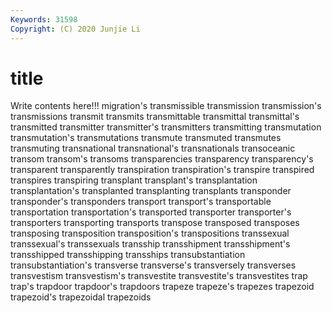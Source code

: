 ```yaml
---
Keywords: 31598
Copyright: (C) 2020 Junjie Li
---
```


# title

Write contents here!!!
migration's 
transmissible 
transmission 
transmission's 
transmissions
transmit 
transmits 
transmittable 
transmittal 
transmittal's 
transmitted 
transmitter 
transmitter's 
transmitters 
transmitting
transmutation 
transmutation's 
transmutations 
transmute 
transmuted 
transmutes 
transmuting 
transnational 
transnational's 
transnationals
transoceanic 
transom 
transom's 
transoms 
transparencies 
transparency 
transparency's 
transparent 
transparently 
transpiration
transpiration's 
transpire 
transpired 
transpires 
transpiring 
transplant 
transplant's 
transplantation 
transplantation's 
transplanted
transplanting 
transplants 
transponder 
transponder's 
transponders 
transport 
transport's 
transportable 
transportation 
transportation's
transported 
transporter 
transporter's 
transporters 
transporting 
transports 
transpose 
transposed 
transposes 
transposing
transposition 
transposition's 
transpositions 
transsexual 
transsexual's 
transsexuals 
transship 
transshipment 
transshipment's 
transshipped
transshipping 
transships 
transubstantiation 
transubstantiation's 
transverse 
transverse's 
transversely 
transverses 
transvestism 
transvestism's
transvestite 
transvestite's 
transvestites 
trap 
trap's 
trapdoor 
trapdoor's 
trapdoors 
trapeze 
trapeze's
trapezes 
trapezoid 
trapezoid's 
trapezoidal 
trapezoids 
